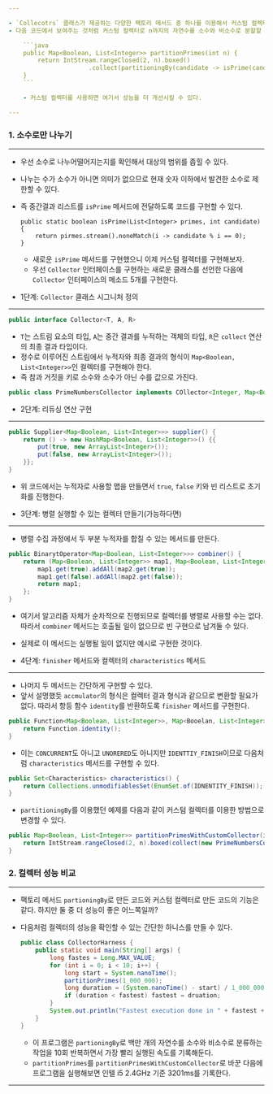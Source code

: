 ```yaml
---

- `Collecotrs` 클래스가 제공하는 다양한 팩토리 메서드 중 하나를 이용해서 커스텀 컬렉터를 만들었다.
- 다음 코드에서 보여주는 것처럼 커스텀 컬렉터로 n까지의 자연수를 소수와 비소수로 분할할 수 있다.

    ```java
    public Map<Boolean, List<Integer>> partitionPrimes(int n) {
    	return IntStream.rangeClosed(2, n).boxed()
                      .collect(partitioningBy(candidate -> isPrime(candidate));
    }
    ```

    - 커스텀 컬렉터를 사용하면 여기서 성능을 더 개선시킬 수 있다.

---
```


### 1. 소수로만 나누기

---

- 우선 소수로 나누어떨어지는지를 확인해서 대상의 범위를 좁힐 수 있다.
- 나누는 수가 소수가 아니면 의미가 없으므로 현재 숫자 이하에서 발견한 소수로 제한할 수 있다.
- 즉 중간결과 리스트를 `isPrime` 메서드에 전달하도록 코드를 구현할 수 있다.

    ```tsx
    public static boolean isPrime(List<Integer> primes, int candidate) {
    	return pirmes.stream().noneMatch(i -> candidate % i == 0);
    }
    ```

    - 새로운 `isPrime` 메서드를 구현했으니 이제 커스텀 컬렉터를 구현해보자.
    - 우선 `Collector` 인터페이스를 구현하는 새로운 클래스를 선언한 다음에 `Collector` 인터페이스의 메소드 5개를 구현한다.

- 1단계: `Collector` 클래스 시그니처 정의

---

```java
public interface Collector<T, A, R>
```

- `T`는 스트림 요소의 타입, `A`는 중간 결과를 누적하는 객체의 타입, `R`은 `collect` 연산의 최종 결과 타입이다.
- 정수로 이루어진 스트림에서 누적자와 최종 결과의 형식이 `Map<Boolean, List<Integer>>`인 컬렉터를 구현해야 한다.
- 즉 참과 거짓을 키로 소수와 소수가 아닌 수를 값으로 가진다.

```java
public class PrimeNumbersCollector implements COllector<Integer, Map<Boolean, List<Integer>>, Map<Boolean, List<Integer>>>
```

- 2단계: 리듀싱 연산 구현

---

```java
public Supplier<Map<Boolean, List<Integer>>> supplier() {
	return () -> new HashMap<Boolean, List<Integer>>() {{
		put(true, new ArrayList<Integer>());
		put(false, new ArrayList<Integer>());
	}};
}
```

- 위 코드에서는 누적자로 사용할 맵을 만들면서 `true`, `false` 키와 빈 리스트로 초기화를 진행한다.

- 3단계: 병렬 실행할 수 있는 컬렉터 만들기(가능하다면)

---

- 병렬 수집 과정에서 두 부분 누적자를 합칠 수 있는 메서드를 만든다.

```java
public BinarytOperator<Map<Boolean, List<Integer>>> combiner() {
	return (Map<Boolean, List<Integer>> map1, Map<Boolean, List<Integer>> map2) -> {
		map1.get(true).addAll(map2.get(true));
		map1.get(false).addAll(map2.get(false));
		return map1;
	};
}
```

- 여기서 알고리즘 자체가 순차적으로 진행되므로 컬렉터를 병렬로 사용할 수는 없다. 따라서 `combiner` 메서드는 호출될 일이 없으므로 빈 구현으로 남겨둘 수 있다.
- 실제로 이 메서드는 실행될 일이 없지만 예시로 구현한 것이다.

- 4단계: `finisher` 메서드와 컬렉터의 `characteristics` 메서드

---

- 나머지 두 메서드는 간단하게 구현할 수 있다.
- 앞서 설명했듯 `accmulator`의 형식은 컬렉터 결과 형식과 같으므로 변환할 필요가 없다. 따라서 항등 함수 `identity`를 반환하도록 `finisher` 메서드를 구현한다.

```java
public Function<Map<Boolean, List<Integer>>, Map<Booelan, List<Integer>>> finisher() {
	return Function.identity();
}
```

- 이는 `CONCURRENT`도 아니고 `UNORERED`도 아니지만 `IDENTTIY_FINISH`이므로 다음처럼 `characteristics` 메서드를 구현할 수 있다.

```java
public Set<Characteristics> characteristics() {
	return Collections.unmodifiablesSet(EnumSet.of(IDNENTITY_FINISH));
}
```

- `partitioningBy`를 이용했던 예제를 다음과 같이 커스텀 컬렉터를 이용한 방법으로 변경할 수 있다.

```java
public Map<Boolean, List<Integer>> partitionPrimesWithCustomCollector(int n) {
	return IntStream.rangeClosed(2, n).boxed(collect(new PrimeNumbersCollector());
}
```

### 2. 컬렉터 성능 비교

---

- 팩토리 메서드 `partioningBy`로 만든 코드와 커스텀 컬렉터로 만든 코드의 기능은 같다. 하지만 둘 중 더 성능이 좋은 어느쪽일까?
- 다음처럼 컬렉터의 성능을 확인할 수 있는 간단한 하니스를 만들 수 있다.

    ```java
    public class CollectorHarness {
    	public static void main(String[] args) {
    		long fastes = Long.MAX_VALUE;
    		for (int i = 0; i < 10; i++) {
    			long start = System.nanoTime();
    			partitionPrimes(1_000_000);
    			long duration = (System.nanoTime() - start) / 1_000_000;
    			if (duration < fastest) fastest = druation;
    		}
    		System.out.println("Fastest execution done in " + fastest + " msecs");
    	}
    }
    ```

    - 이 프로그램은 `partioningBy`로 백만 개의 자연수를 소수와 비소수로 분류하는 작업을 10회 반복하면서 가장 빨리 실행된 속도를 기록해둔다.
    - `partitionPrimes`를 `partitionPrimesWithCustomCollector`로 바꾼 다음에 프로그램을 실행해보면 인텔 i5 2.4GHz 기준 3201ms를 기록한다.

---